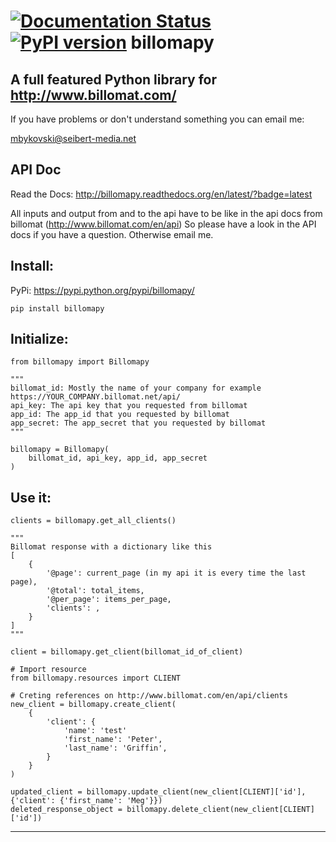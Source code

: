 [![Documentation Status](https://readthedocs.org/projects/billomapy/badge/?version=latest)](http://billomapy.readthedocs.org/en/latest/?badge=latest) [![PyPI version](https://badge.fury.io/py/billomapy.svg)](https://badge.fury.io/py/billomapy)
billomapy
===================

A full featured Python library for http://www.billomat.com/
----------

If you have problems or don't understand something you can email me:

mbykovski@seibert-media.net


API Doc
-------

Read the Docs: http://billomapy.readthedocs.org/en/latest/?badge=latest


All inputs and output from and to the api have to be like in the api docs from billomat (http://www.billomat.com/en/api)
So please have a look in the API docs if you have a question. Otherwise email me.


Install:
-------

PyPi: https://pypi.python.org/pypi/billomapy/

    pip install billomapy

Initialize:
----------

    from billomapy import Billomapy
    
    """
	billomat_id: Mostly the name of your company for example https://YOUR_COMPANY.billomat.net/api/
	api_key: The api key that you requested from billomat
	app_id: The app_id that you requested by billomat
	app_secret: The app_secret that you requested by billomat
	"""
	
    billomapy = Billomapy(
		billomat_id, api_key, app_id, app_secret
	)

Use it:
-------
	clients = billomapy.get_all_clients()
	
	"""
	Billomat response with a dictionary like this
	[
		{
			'@page': current_page (in my api it is every time the last page),
			'@total': total_items,
			'@per_page': items_per_page,
			'clients': ,
		}
	]
	"""
	
	client = billomapy.get_client(billomat_id_of_client)
	
	# Import resource
	from billomapy.resources import CLIENT
	
	# Creting references on http://www.billomat.com/en/api/clients
	new_client = billomapy.create_client(
		{
			'client': {
				'name': 'test'
				'first_name': 'Peter',
				'last_name': 'Griffin',
			}	
		}
	)
	
	updated_client = billomapy.update_client(new_client[CLIENT]['id'], {'client': {'first_name': 'Meg'}})
	deleted_response_object = billomapy.delete_client(new_client[CLIENT]['id'])

----------